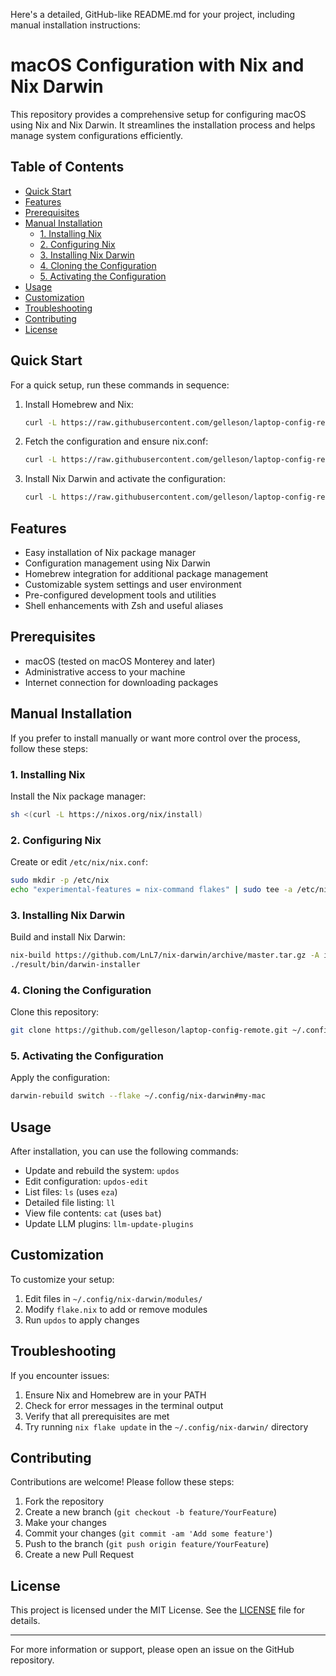 Here's a detailed, GitHub-like README.md for your project, including manual installation instructions:

# macOS Configuration with Nix and Nix Darwin

This repository provides a comprehensive setup for configuring macOS using Nix and Nix Darwin. It streamlines the installation process and helps manage system configurations efficiently.

## Table of Contents

- [Quick Start](#quick-start)
- [Features](#features)
- [Prerequisites](#prerequisites)
- [Manual Installation](#manual-installation)
  - [1. Installing Nix](#1-installing-nix)
  - [2. Configuring Nix](#2-configuring-nix)
  - [3. Installing Nix Darwin](#3-installing-nix-darwin)
  - [4. Cloning the Configuration](#4-cloning-the-configuration)
  - [5. Activating the Configuration](#5-activating-the-configuration)
- [Usage](#usage)
- [Customization](#customization)
- [Troubleshooting](#troubleshooting)
- [Contributing](#contributing)
- [License](#license)

## Quick Start

For a quick setup, run these commands in sequence:

1. Install Homebrew and Nix:
   ```bash
   curl -L https://raw.githubusercontent.com/gelleson/laptop-config-remote/refs/heads/master/install.sh | bash -s install
   ```

2. Fetch the configuration and ensure nix.conf:
   ```bash
   curl -L https://raw.githubusercontent.com/gelleson/laptop-config-remote/refs/heads/master/install.sh | bash -s config
   ```

3. Install Nix Darwin and activate the configuration:
   ```bash
   curl -L https://raw.githubusercontent.com/gelleson/laptop-config-remote/refs/heads/master/install.sh | bash -s activate
   ```

## Features

- Easy installation of Nix package manager
- Configuration management using Nix Darwin
- Homebrew integration for additional package management
- Customizable system settings and user environment
- Pre-configured development tools and utilities
- Shell enhancements with Zsh and useful aliases

## Prerequisites

- macOS (tested on macOS Monterey and later)
- Administrative access to your machine
- Internet connection for downloading packages

## Manual Installation

If you prefer to install manually or want more control over the process, follow these steps:

### 1. Installing Nix

Install the Nix package manager:

```bash
sh <(curl -L https://nixos.org/nix/install)
```

### 2. Configuring Nix

Create or edit `/etc/nix/nix.conf`:

```bash
sudo mkdir -p /etc/nix
echo "experimental-features = nix-command flakes" | sudo tee -a /etc/nix/nix.conf
```

### 3. Installing Nix Darwin

Build and install Nix Darwin:

```bash
nix-build https://github.com/LnL7/nix-darwin/archive/master.tar.gz -A installer
./result/bin/darwin-installer
```

### 4. Cloning the Configuration

Clone this repository:

```bash
git clone https://github.com/gelleson/laptop-config-remote.git ~/.config/nix-darwin
```

### 5. Activating the Configuration

Apply the configuration:

```bash
darwin-rebuild switch --flake ~/.config/nix-darwin#my-mac
```

## Usage

After installation, you can use the following commands:

- Update and rebuild the system: `updos`
- Edit configuration: `updos-edit`
- List files: `ls` (uses `eza`)
- Detailed file listing: `ll`
- View file contents: `cat` (uses `bat`)
- Update LLM plugins: `llm-update-plugins`

## Customization

To customize your setup:

1. Edit files in `~/.config/nix-darwin/modules/`
2. Modify `flake.nix` to add or remove modules
3. Run `updos` to apply changes

## Troubleshooting

If you encounter issues:

1. Ensure Nix and Homebrew are in your PATH
2. Check for error messages in the terminal output
3. Verify that all prerequisites are met
4. Try running `nix flake update` in the `~/.config/nix-darwin/` directory

## Contributing

Contributions are welcome! Please follow these steps:

1. Fork the repository
2. Create a new branch (`git checkout -b feature/YourFeature`)
3. Make your changes
4. Commit your changes (`git commit -am 'Add some feature'`)
5. Push to the branch (`git push origin feature/YourFeature`)
6. Create a new Pull Request

## License

This project is licensed under the MIT License. See the [LICENSE](LICENSE) file for details.

---

For more information or support, please open an issue on the GitHub repository.
